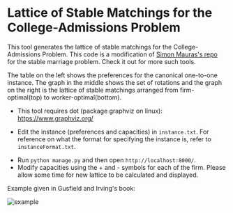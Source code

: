 # Lattice of Stable Matchings for the College-Admissions Problem

This tool generates the lattice of stable matchings for the College-Admissions Problem. This code is a modification of [Simon Mauras's repo](https://github.com/simon-mauras/stable-matchings/tree/master/Lattice) for the stable marriage problem. Check it out for more such tools.

The table on the left shows the preferences for the canonical one-to-one instance. The graph in the middle shows the set of rotations and the graph on the right is the lattice of stable matchings arranged from firm-optimal(top) to worker-optimal(bottom).

* This tool requires dot (package graphviz on linux): https://www.graphviz.org/
<!-- * Edit the preferences of firms and workers(`vvi preffirm` and `vvi prefworker`) and capacities (`vi capacity`) in `main.cpp`.  -->
* Edit the instance (preferences and capacities) in `instance.txt`. For reference on what the format for specifying the instance is, refer to `instanceFormat.txt`.
<!-- * To generate an animation, just run `bash gen.sh` in a linux command line. -->
* Run `python manage.py` and then open `http://localhost:8000/`. 
* Modify capacities using the + and - symbols for each of the firm. Please allow some time for new lattice to be calculated and displayed.

Example given in Gusfield and Irving's book:


![example](https://github.com/Salil03/many-to-one-stable-matchings/assets/32109637/ed22a47a-d7d2-4005-a651-2455f84334a8)
